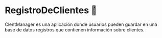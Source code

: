 # RegistroDeClientes :pencil:
ClentManager es una aplicación donde usuarios pueden guardar en una base de datos registros que contienen información sobre clientes. 
